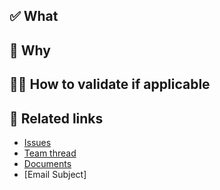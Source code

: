 ## ✅ What

<!-- A brief description of the changes in this PR. -->

## 🤔 Why

<!-- A brief description of the reason for these changes. -->

## 👩‍🔬 How to validate if applicable

<!-- Step-by-step instructions for how reviewers can verify these changes work as expected. -->

## 🔖 Related links

- [Issues](<link>)
- [Team thread](<link>)
- [Documents](<link>)
- [Email Subject]
